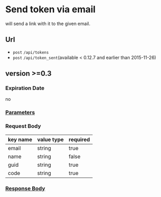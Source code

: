 # Send token via email

will send a link with it to the given email.

## Url

+ `post` `/api/tokens`
+ `post` `/api/token_sent`(available < 0.12.7 and earlier than 2015-11-26)

## version >=0.3

### Expiration Date

no

### [Parameters](./Parameters.html)

### Request Body

key name | value type | required
--- | --- | ---
email | string | true
name | string | false
guid | string | true
code | string | true

### [Response Body](./Response.html)
